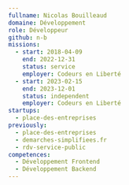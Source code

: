 ```yaml
---
fullname: Nicolas Bouilleaud
domaine: Développement
role: Développeur
github: n-b
missions:
  - start: 2018-04-09
    end: 2022-12-31
    status: service
    employer: Codeurs en Liberté
  - start: 2023-02-15
    end: 2023-12-01
    status: independent
    employer: Codeurs en Liberté
startups:
  - place-des-entreprises
previously:
  - place-des-entreprises
  - demarches-simplifiees.fr
  - rdv-service-public
competences:
  - Développement Frontend
  - Développement Backend
---
```

